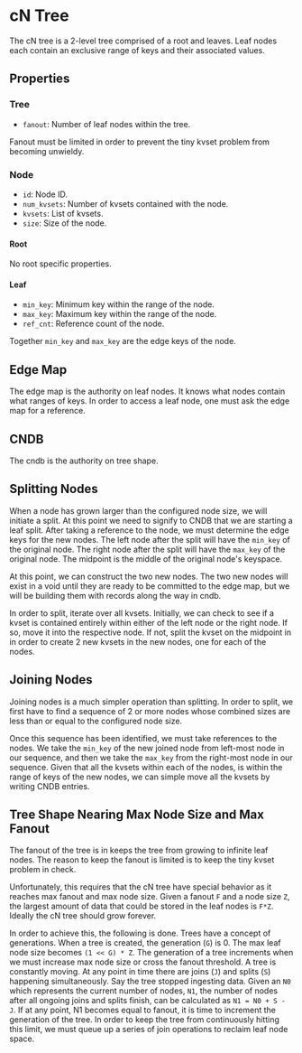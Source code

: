 # cN Tree

The cN tree is a 2-level tree comprised of a root and leaves. Leaf nodes each
contain an exclusive range of keys and their associated values.

## Properties

### Tree

- `fanout`: Number of leaf nodes within the tree.

Fanout must be limited in order to prevent the tiny kvset problem from becoming
unwieldy.

### Node

- `id`: Node ID.
- `num_kvsets`: Number of kvsets contained with the node.
- `kvsets`: List of kvsets.
- `size`: Size of the node.

#### Root

No root specific properties.

#### Leaf

- `min_key`: Minimum key within the range of the node.
- `max_key`: Maximum key within the range of the node.
- `ref_cnt`: Reference count of the node.

Together `min_key` and `max_key` are the edge keys of the node.

## Edge Map

The edge map is the authority on leaf nodes. It knows what nodes contain what
ranges of keys. In order to access a leaf node, one must ask the edge map for a
reference.

## CNDB

The cndb is the authority on tree shape.

## Splitting Nodes

When a node has grown larger than the configured node size, we will initiate a
split. At this point we need to signify to CNDB that we are starting a leaf
split. After taking a reference to the node, we must determine the edge keys for
the new nodes. The left node after the split will have the `min_key` of the
original node. The right node after the split will have the `max_key` of the
original node. The midpoint is the middle of the original node's keyspace.

At this point, we can construct the two new nodes. The two new nodes will exist
in a void until they are ready to be committed to the edge map, but we will be
building them with records along the way in cndb.

In order to split, iterate over all kvsets. Initially, we can check to see if a
kvset is contained entirely within either of the left node or the right node.
If so, move it into the respective node. If not, split the kvset on the midpoint
in in order to create 2 new kvsets in the new nodes, one for each of the nodes.

## Joining Nodes

Joining nodes is a much simpler operation than splitting. In order to split,
we first have to find a sequence of 2 or more nodes whose combined sizes are
less than or equal to the configured node size.

Once this sequence has been identified, we must take references to the nodes. We
take the `min_key` of the new joined node from left-most node in our sequence,
and then we take the `max_key` from the right-most node in our sequence. Given
that all the kvsets within each of the nodes, is within the range of keys
of the new nodes, we can simple move all the kvsets by writing CNDB entries.

## Tree Shape Nearing Max Node Size and Max Fanout

The fanout of the tree is in keeps the tree from growing to infinite leaf nodes.
The reason to keep the fanout is limited is to keep the tiny kvset problem in
check.

Unfortunately, this requires that the cN tree have special behavior as it
reaches max fanout and max node size. Given a fanout `F` and a node size `Z`,
the largest amount of data that could be stored in the leaf nodes is `F*Z`.
Ideally the cN tree should grow forever.

In order to achieve this, the following is done. Trees have a concept of
generations. When a tree is created, the generation (`G`) is 0. The max leaf
node size becomes `(1 << G) * Z`. The generation of a tree increments when we
must increase max node size or cross the fanout threshold. A tree is constantly
moving. At any point in time there are joins (`J`) and splits (`S`) happening
simultaneously. Say the tree stopped ingesting data. Given an `N0` which
represents the current number of nodes, `N1`, the number of nodes after all
ongoing joins and splits finish, can be calculated as `N1 = N0 + S - J`. If at
any point, N1 becomes equal to fanout, it is time to increment the generation of
the tree. In order to keep the tree from continuously hitting this limit, we
must queue up a series of join operations to reclaim leaf node space.

<!--
TODO: How many JOIN operations should we queue up? I would hate to see this
become a garbage collector pause-like situation.
-->
